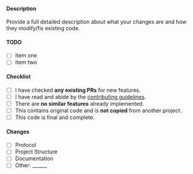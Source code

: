 [contributing]: https://github.com/Zerite/MCLib/blob/master/.github/CONTRIBUTING.MD

#### Description
Provide a full detailed description about what your changes are and
how they modify/fix existing code.

#### TODO
<!-- Use this to show what needs to be worked on -->

- [ ] Item one
- [ ] Item two

#### Checklist
<!-- Ensure that your changes abide by the following guidelines -->

- [ ] I have checked **any existing PRs** for new features.
- [ ] I have read and abide by the [contributing guidelines][contributing].
- [ ] There are **no similar features** already implemented.
- [ ] This contains original code and is **not copied** from another project.
- [ ] This code is final and complete.

#### Changes
<!-- Note which section(s) you've modified -->

- [ ] Protocol
- [ ] Project Structure
- [ ] Documentation
- [ ] Other: \______   <!-- Insert other type here -->

